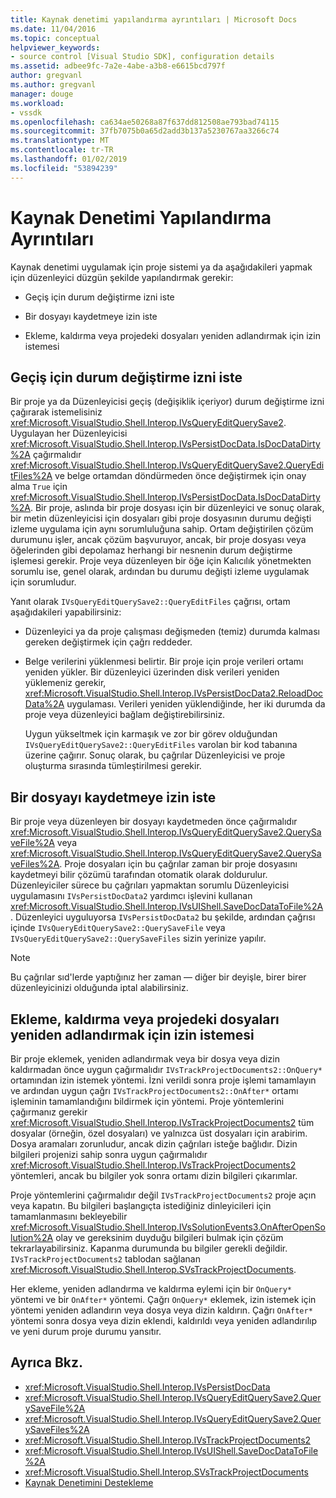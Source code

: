 ```yaml
---
title: Kaynak denetimi yapılandırma ayrıntıları | Microsoft Docs
ms.date: 11/04/2016
ms.topic: conceptual
helpviewer_keywords:
- source control [Visual Studio SDK], configuration details
ms.assetid: adbee9fc-7a2e-4abe-a3b8-e6615bcd797f
author: gregvanl
ms.author: gregvanl
manager: douge
ms.workload:
- vssdk
ms.openlocfilehash: ca634ae50268a87f637dd812508ae793bad74115
ms.sourcegitcommit: 37fb7075b0a65d2add3b137a5230767aa3266c74
ms.translationtype: MT
ms.contentlocale: tr-TR
ms.lasthandoff: 01/02/2019
ms.locfileid: "53894239"
---
```

# <a name="source-control-configuration-details"></a>Kaynak Denetimi Yapılandırma Ayrıntıları
Kaynak denetimi uygulamak için proje sistemi ya da aşağıdakileri yapmak için düzenleyici düzgün şekilde yapılandırmak gerekir:

-   Geçiş için durum değiştirme izni iste

-   Bir dosyayı kaydetmeye izin iste

-   Ekleme, kaldırma veya projedeki dosyaları yeniden adlandırmak için izin istemesi

## <a name="request-permission-to-transition-to-changed-state"></a>Geçiş için durum değiştirme izni iste
 Bir proje ya da Düzenleyicisi geçiş (değişiklik içeriyor) durum değiştirme izni çağırarak istemelisiniz <xref:Microsoft.VisualStudio.Shell.Interop.IVsQueryEditQuerySave2>. Uygulayan her Düzenleyicisi <xref:Microsoft.VisualStudio.Shell.Interop.IVsPersistDocData.IsDocDataDirty%2A> çağırmalıdır <xref:Microsoft.VisualStudio.Shell.Interop.IVsQueryEditQuerySave2.QueryEditFiles%2A> ve belge ortamdan döndürmeden önce değiştirmek için onay alma `True` için <xref:Microsoft.VisualStudio.Shell.Interop.IVsPersistDocData.IsDocDataDirty%2A>. Bir proje, aslında bir proje dosyası için bir düzenleyici ve sonuç olarak, bir metin düzenleyicisi için dosyaları gibi proje dosyasının durumu değişti izleme uygulama için aynı sorumluluğuna sahip. Ortam değiştirilen çözüm durumunu işler, ancak çözüm başvuruyor, ancak, bir proje dosyası veya öğelerinden gibi depolamaz herhangi bir nesnenin durum değiştirme işlemesi gerekir. Proje veya düzenleyen bir öğe için Kalıcılık yönetmekten sorumlu ise, genel olarak, ardından bu durumu değişti izleme uygulamak için sorumludur.

 Yanıt olarak `IVsQueryEditQuerySave2::QueryEditFiles` çağrısı, ortam aşağıdakileri yapabilirsiniz:

- Düzenleyici ya da proje çalışması değişmeden (temiz) durumda kalması gereken değiştirmek için çağrı reddeder.

- Belge verilerini yüklenmesi belirtir. Bir proje için proje verileri ortamı yeniden yükler. Bir düzenleyici üzerinden disk verileri yeniden yüklemeniz gerekir, <xref:Microsoft.VisualStudio.Shell.Interop.IVsPersistDocData2.ReloadDocData%2A> uygulaması. Verileri yeniden yüklendiğinde, her iki durumda da proje veya düzenleyici bağlam değiştirebilirsiniz.

  Uygun yükseltmek için karmaşık ve zor bir görev olduğundan `IVsQueryEditQuerySave2::QueryEditFiles` varolan bir kod tabanına üzerine çağırır. Sonuç olarak, bu çağrılar Düzenleyicisi ve proje oluşturma sırasında tümleştirilmesi gerekir.

## <a name="request-permission-to-save-a-file"></a>Bir dosyayı kaydetmeye izin iste
 Bir proje veya düzenleyen bir dosyayı kaydetmeden önce çağırmalıdır <xref:Microsoft.VisualStudio.Shell.Interop.IVsQueryEditQuerySave2.QuerySaveFile%2A> veya <xref:Microsoft.VisualStudio.Shell.Interop.IVsQueryEditQuerySave2.QuerySaveFiles%2A>. Proje dosyaları için bu çağrılar zaman bir proje dosyasını kaydetmeyi bilir çözümü tarafından otomatik olarak doldurulur. Düzenleyiciler sürece bu çağrıları yapmaktan sorumlu Düzenleyicisi uygulamasını `IVsPersistDocData2` yardımcı işlevini kullanan <xref:Microsoft.VisualStudio.Shell.Interop.IVsUIShell.SaveDocDataToFile%2A>. Düzenleyici uyguluyorsa `IVsPersistDocData2` bu şekilde, ardından çağrısı içinde `IVsQueryEditQuerySave2::QuerySaveFile` veya `IVsQueryEditQuerySave2::QuerySaveFiles` sizin yerinize yapılır.

> [!NOTE]
>  Bu çağrılar sıd'lerde yaptığınız her zaman — diğer bir deyişle, birer birer düzenleyicinizi olduğunda iptal alabilirsiniz.

## <a name="request-permission-to-add-remove-or-rename-files-in-the-project"></a>Ekleme, kaldırma veya projedeki dosyaları yeniden adlandırmak için izin istemesi
 Bir proje eklemek, yeniden adlandırmak veya bir dosya veya dizin kaldırmadan önce uygun çağırmalıdır `IVsTrackProjectDocuments2::OnQuery*` ortamından izin istemek yöntemi. İzni verildi sonra proje işlemi tamamlayın ve ardından uygun çağrı `IVsTrackProjectDocuments2::OnAfter*` ortamı işleminin tamamlandığını bildirmek için yöntemi. Proje yöntemlerini çağırmanız gerekir <xref:Microsoft.VisualStudio.Shell.Interop.IVsTrackProjectDocuments2> tüm dosyalar (örneğin, özel dosyaları) ve yalnızca üst dosyaları için arabirim. Dosya aramaları zorunludur, ancak dizin çağrıları isteğe bağlıdır. Dizin bilgileri projenizi sahip sonra uygun çağırmalıdır <xref:Microsoft.VisualStudio.Shell.Interop.IVsTrackProjectDocuments2> yöntemleri, ancak bu bilgiler yok sonra ortamı dizin bilgileri çıkarımlar.

 Proje yöntemlerini çağırmalıdır değil `IVsTrackProjectDocuments2` proje açın veya kapatın. Bu bilgileri başlangıçta istediğiniz dinleyicileri için tamamlanmasını bekleyebilir <xref:Microsoft.VisualStudio.Shell.Interop.IVsSolutionEvents3.OnAfterOpenSolution%2A> olay ve gereksinim duyduğu bilgileri bulmak için çözüm tekrarlayabilirsiniz. Kapanma durumunda bu bilgiler gerekli değildir. `IVsTrackProjectDocuments2` tablodan sağlanan <xref:Microsoft.VisualStudio.Shell.Interop.SVsTrackProjectDocuments>.

 Her ekleme, yeniden adlandırma ve kaldırma eylemi için bir `OnQuery*` yöntemi ve bir `OnAfter*` yöntemi. Çağrı `OnQuery*` eklemek, izin istemek için yöntemi yeniden adlandırın veya dosya veya dizin kaldırın. Çağrı `OnAfter*` yöntemi sonra dosya veya dizin eklendi, kaldırıldı veya yeniden adlandırılıp ve yeni durum proje durumu yansıtır.

## <a name="see-also"></a>Ayrıca Bkz.

- <xref:Microsoft.VisualStudio.Shell.Interop.IVsPersistDocData>
- <xref:Microsoft.VisualStudio.Shell.Interop.IVsQueryEditQuerySave2.QuerySaveFile%2A>
- <xref:Microsoft.VisualStudio.Shell.Interop.IVsQueryEditQuerySave2.QuerySaveFiles%2A>
- <xref:Microsoft.VisualStudio.Shell.Interop.IVsTrackProjectDocuments2>
- <xref:Microsoft.VisualStudio.Shell.Interop.IVsUIShell.SaveDocDataToFile%2A>
- <xref:Microsoft.VisualStudio.Shell.Interop.SVsTrackProjectDocuments>
- [Kaynak Denetimini Destekleme](../../extensibility/internals/supporting-source-control.md)